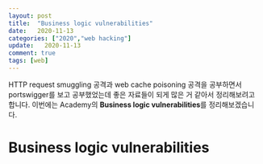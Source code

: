 ```yaml
---
layout: post
title:  "Business logic vulnerabilities"
date:   2020-11-13
categories: ["2020","web hacking"]
update:   2020-11-13
comment: true
tags: [web]
---
```


HTTP request smuggling 공격과 web cache poisoning 공격을 공부하면서 portswigger를 보고 공부했었는데 좋은 자료들이 되게 많은 거 같아서 정리해보려고 합니다. 이번에는 Academy의 **Business logic vulnerabilities**를 정리해보겠습니다.

# Business logic vulnerabilities

